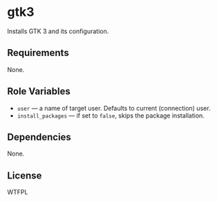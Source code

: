 gtk3
====

Installs GTK 3 and its configuration.

Requirements
------------

None.

Role Variables
--------------

* `user` &mdash; a name of target user. Defaults to current (connection) user.
* `install_packages` &mdash; if set to `false`, skips the package installation.

Dependencies
------------

None.

License
-------

WTFPL
